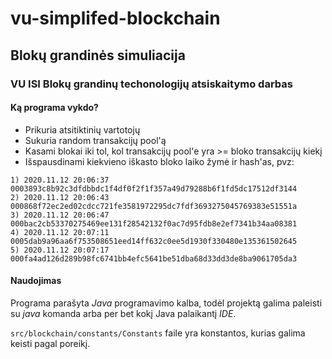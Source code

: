 # vu-simplifed-blockchain

## Blokų grandinės simuliacija

### VU ISI Blokų grandinų techonologijų atsiskaitymo darbas

#### Ką programa vykdo?
- Prikuria atsitiktinių vartotojų
- Sukuria random transakcijų pool'ą
- Kasami blokai iki tol, kol transakcijų pool'e yra >= bloko transakcijų kiekį
- Išspausdinami kiekvieno iškasto bloko laiko žymė ir hash'as, pvz:
```
1) 2020.11.12 20:06:37 0003893c8b92c3dfdbbdc1f4df0f2f1f357a49d79288b6f1fd5dc17512df3144
2) 2020.11.12 20:06:43 000868f72ec2ed02cdcc721fe3581972295dc7fdf3693275045769383e51551a
3) 2020.11.12 20:06:47 000bac2cb53370275469ee131f28542132f0ac7d95fdb8e2ef7341b34aa08381
4) 2020.11.12 20:07:11 0005dab9a96aa6f753508651eed14ff632c0ee5d1930f330480e135361502645
5) 2020.11.12 20:07:17 000fa4ad126d289b98fc6741bb4efc5641be51dba68d33dd3de8ba9061705da3
```

#### Naudojimas

Programa parašyta _Java_ programavimo kalba, todėl projektą galima paleisti su _java_ komanda arba per bet kokį Java palaikantį _IDE_.

```src/blockchain/constants/Constants``` faile yra konstantos, kurias galima keisti pagal poreikį.
